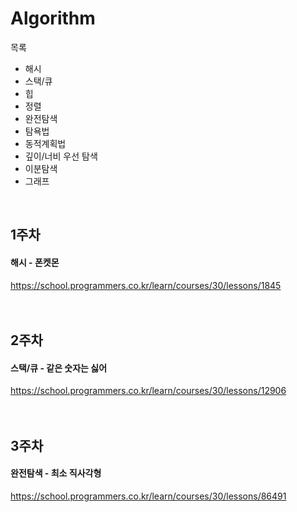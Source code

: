 # Algorithm

목록
- 해시
- 스택/큐
- 힙
- 정렬
- 완전탐색
- 탐욕법
- 동적계획법
- 깊이/너비 우선 탐색
- 이분탐색
- 그래프

<br/>

## 1주차
#### 해시 - 폰켓몬
https://school.programmers.co.kr/learn/courses/30/lessons/1845
<br/><br/><br/>
## 2주차
#### 스택/큐 - 같은 숫자는 싫어
https://school.programmers.co.kr/learn/courses/30/lessons/12906
<br/><br/><br/>
## 3주차
#### 완전탐색 - 최소 직사각형
https://school.programmers.co.kr/learn/courses/30/lessons/86491
